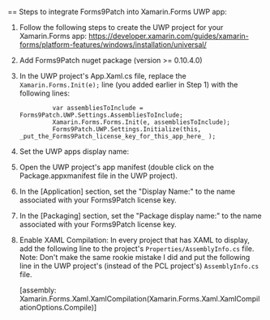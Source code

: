 ﻿== Steps to integrate Forms9Patch into Xamarin.Forms UWP app:

1. Follow the following steps to create the UWP project for your Xamarin.Forms app: https://developer.xamarin.com/guides/xamarin-forms/platform-features/windows/installation/universal/
2. Add Forms9Patch nuget package (version >= 0.10.4.0)
3. In the UWP project's App.Xaml.cs file, replace the ```Xamarin.Forms.Init(e);``` line (you added earlier in Step 1) with the following lines:
    
                var assembliesToInclude = Forms9Patch.UWP.Settings.AssembliesToInclude;
                Xamarin.Forms.Forms.Init(e, assembliesToInclude); 
                Forms9Patch.UWP.Settings.Initialize(this, _put_the_Forms9Patch_license_key_for_this_app_here_ );

4. Set the UWP apps display name:
  1. Open the UWP project's app manifest (double click on the Package.appxmanifest file in the UWP project).
  2. In the [Application] section, set the "Display Name:" to the name associated with your Forms9Patch license key.
  3. In the [Packaging] section, set the "Package display name:" to the name associated with your Forms9Patch license key.
5. Enable XAML Compilation:  In every project that has XAML to display, add the following line to the project's ```Properties/AssemblyInfo.cs``` file.  Note: Don't make the same rookie mistake I did and put the following line in the UWP project's (instead of the PCL project's) ```AssemblyInfo.cs``` file.

    [assembly: Xamarin.Forms.Xaml.XamlCompilation(Xamarin.Forms.Xaml.XamlCompilationOptions.Compile)]


